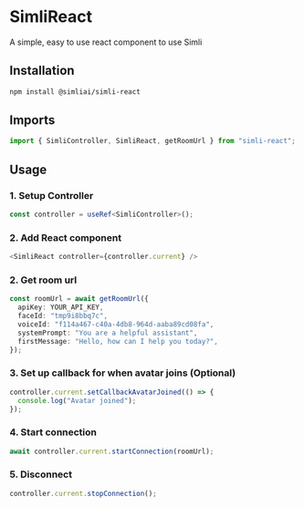 # SimliReact

A simple, easy to use react component to use Simli

## Installation

```bash
npm install @simliai/simli-react
```

## Imports

```typescript
import { SimliController, SimliReact, getRoomUrl } from "simli-react";
```

## Usage

### 1. Setup Controller

```typescript
const controller = useRef<SimliController>();
```

### 2. Add React component

```typescript
<SimliReact controller={controller.current} />
```

### 2. Get room url

```typescript
const roomUrl = await getRoomUrl({ 
  apiKey: YOUR_API_KEY,
  faceId: "tmp9i8bbq7c",
  voiceId: "f114a467-c40a-4db8-964d-aaba89cd08fa",
  systemPrompt: "You are a helpful assistant",
  firstMessage: "Hello, how can I help you today?",
});
```

### 3. Set up callback for when avatar joins (Optional)

```typescript
controller.current.setCallbackAvatarJoined(() => {
  console.log("Avatar joined");
});
```

### 4. Start connection

```typescript
await controller.current.startConnection(roomUrl);
```

### 5. Disconnect
```typescript
controller.current.stopConnection();
```



